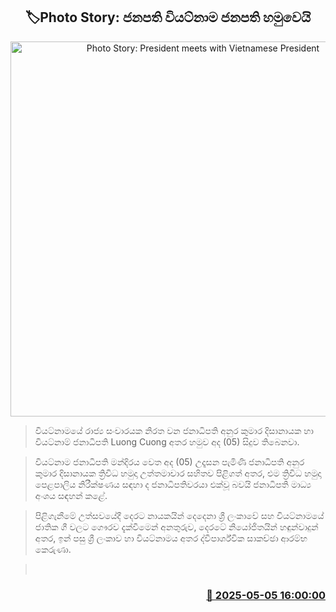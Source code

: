 <p align='center'><b><h2 align='center' title='Photo Story: President meets with Vietnamese President'>🏷Photo Story: ජනපති වියට්නාම ජනපති හමුවෙයි</h2></b></p>
<p align='center'><img src='https://helakuru.sgp1.cdn.digitaloceanspaces.com/esana/images/lib/anura-president-viyatnam-pmd.jpg' width='600' alt='Photo Story: President meets with Vietnamese President'></p>

> වියට්නාමයේ රාජ්‍ය සංචාරයක නිරත වන ජනාධිපති අනුර කුමාර දිසානායක හා වියට්නාම් ජනාධිපති Luong Cuong අතර හමුව අද (05) සිදුව තිබෙනවා.

> වියට්නාම ජනාධිපති මන්දිරය වෙත අද (05) උදෑසන පැමිණි ජනාධිපති අනුර කුමාර දිසානායක ත්‍රිවිධ හමුදා උත්තමාචාර සහිතව පිළිගත් අතර, එම ත්‍රිවිධ හමුදා පෙළපාලිය නිරීක්ෂණය සඳහා ද ජනාධිපතිවරයා එක්වූ බවයි ජනාධිපති මාධ්‍ය අංශය සඳහන් කළේ.

> පිළිගැනීමේ උත්සවයේදී දෙරට නායකයින් දෙදෙනා ශ්‍රී ලංකාවේ සහ වියට්නාමයේ ජාතික ගී වලට ‍ගෞරව දැක්වීමෙන් අනතුරුව, දෙරටේ නියෝජිතයින් හඳුන්වාදුන් අතර, ඉන් පසු ශ්‍රී ලංකාව හා වියට්නාමය අතර ද්වීපාර්ශ්වික සාකච්ඡා ආරම්භ කෙරුණා.

>  



<h3 align='right'><a href='https://www.helakuru.lk/esana/p/109822/'>📅 2025-05-05 16:00:00</a></h3>
